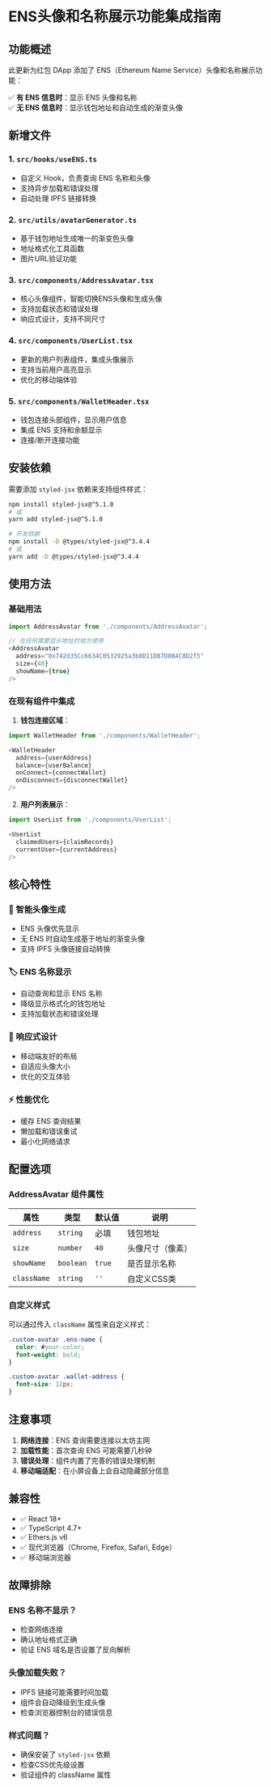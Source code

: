 # ENS头像和名称展示功能集成指南

## 功能概述

此更新为红包 DApp 添加了 ENS（Ethereum Name Service）头像和名称展示功能：

✅ **有 ENS 信息时**：显示 ENS 头像和名称  
✅ **无 ENS 信息时**：显示钱包地址和自动生成的渐变头像

## 新增文件

### 1. `src/hooks/useENS.ts`
- 自定义 Hook，负责查询 ENS 名称和头像
- 支持异步加载和错误处理
- 自动处理 IPFS 链接转换

### 2. `src/utils/avatarGenerator.ts` 
- 基于钱包地址生成唯一的渐变色头像
- 地址格式化工具函数
- 图片URL验证功能

### 3. `src/components/AddressAvatar.tsx`
- 核心头像组件，智能切换ENS头像和生成头像
- 支持加载状态和错误处理
- 响应式设计，支持不同尺寸

### 4. `src/components/UserList.tsx`
- 更新的用户列表组件，集成头像展示
- 支持当前用户高亮显示
- 优化的移动端体验

### 5. `src/components/WalletHeader.tsx`
- 钱包连接头部组件，显示用户信息
- 集成 ENS 支持和余额显示
- 连接/断开连接功能

## 安装依赖

需要添加 `styled-jsx` 依赖来支持组件样式：

```bash
npm install styled-jsx@^5.1.0
# 或
yarn add styled-jsx@^5.1.0

# 开发依赖
npm install -D @types/styled-jsx@^3.4.4
# 或  
yarn add -D @types/styled-jsx@^3.4.4
```

## 使用方法

### 基础用法

```typescript
import AddressAvatar from './components/AddressAvatar';

// 在任何需要显示地址的地方使用
<AddressAvatar 
  address="0x742d35Cc6634C0532925a3b8D11DB7D8B4C8D2f5"
  size={40}
  showName={true}
/>
```

### 在现有组件中集成

1. **钱包连接区域**：
```typescript
import WalletHeader from './components/WalletHeader';

<WalletHeader
  address={userAddress}
  balance={userBalance}
  onConnect={connectWallet}
  onDisconnect={disconnectWallet}
/>
```

2. **用户列表展示**：
```typescript
import UserList from './components/UserList';

<UserList 
  claimedUsers={claimRecords}
  currentUser={currentAddress}
/>
```

## 核心特性

### 🎨 智能头像生成
- ENS 头像优先显示
- 无 ENS 时自动生成基于地址的渐变头像
- 支持 IPFS 头像链接自动转换

### 🏷️ ENS 名称显示
- 自动查询和显示 ENS 名称
- 降级显示格式化的钱包地址
- 支持加载状态和错误处理

### 📱 响应式设计
- 移动端友好的布局
- 自适应头像大小
- 优化的交互体验

### ⚡ 性能优化
- 缓存 ENS 查询结果
- 懒加载和错误重试
- 最小化网络请求

## 配置选项

### AddressAvatar 组件属性

| 属性 | 类型 | 默认值 | 说明 |
|------|------|--------|------|
| `address` | `string` | 必填 | 钱包地址 |
| `size` | `number` | `40` | 头像尺寸（像素） |
| `showName` | `boolean` | `true` | 是否显示名称 |
| `className` | `string` | `''` | 自定义CSS类 |

### 自定义样式

可以通过传入 `className` 属性来自定义样式：

```css
.custom-avatar .ens-name {
  color: #your-color;
  font-weight: bold;
}

.custom-avatar .wallet-address {
  font-size: 12px;
}
```

## 注意事项

1. **网络连接**：ENS 查询需要连接以太坊主网
2. **加载性能**：首次查询 ENS 可能需要几秒钟
3. **错误处理**：组件内置了完善的错误处理机制
4. **移动端适配**：在小屏设备上会自动隐藏部分信息

## 兼容性

- ✅ React 18+
- ✅ TypeScript 4.7+
- ✅ Ethers.js v6
- ✅ 现代浏览器（Chrome, Firefox, Safari, Edge）
- ✅ 移动端浏览器

## 故障排除

### ENS 名称不显示？
- 检查网络连接
- 确认地址格式正确
- 验证 ENS 域名是否设置了反向解析

### 头像加载失败？
- IPFS 链接可能需要时间加载
- 组件会自动降级到生成头像
- 检查浏览器控制台的错误信息

### 样式问题？
- 确保安装了 `styled-jsx` 依赖
- 检查CSS优先级设置
- 验证组件的 className 属性